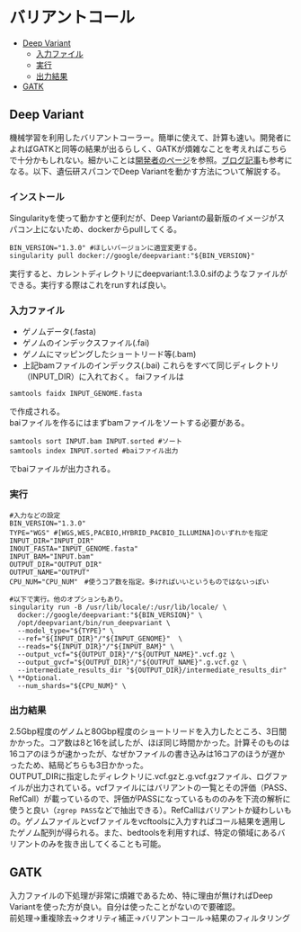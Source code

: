 # バリアントコール

- [Deep Variant](#deep-variant)
    - [入力ファイル](#入力ファイル)
    - [実行](#実行)
   - [出力結果](#出力結果)
- [GATK](#gatk)
## Deep Variant
機械学習を利用したバリアントコーラー。簡単に使えて、計算も速い。開発者によればGATKと同等の結果が出るらしく、GATKが煩雑なことを考えればこちらで十分かもしれない。細かいことは[開発者のページ](https://github.com/google/deepvariant)を参照。[ブログ記事](https://google.github.io/deepvariant/)も参考になる。以下、遺伝研スパコンでDeep Variantを動かす方法について解説する。
### インストール
Singularityを使って動かすと便利だが、Deep Variantの最新版のイメージがスパコン上にないため、dockerからpullしてくる。
```
BIN_VERSION="1.3.0" #ほしいバージョンに適宜変更する。
singularity pull docker://google/deepvariant:"${BIN_VERSION}"
```
実行すると、カレントディレクトリにdeepvariant:1.3.0.sifのようなファイルができる。実行する際はこれをrunすれば良い。
### 入力ファイル
- ゲノムデータ(.fasta)
- ゲノムのインデックスファイル(.fai)
- ゲノムにマッピングしたショートリード等(.bam)
- 上記bamファイルのインデックス(.bai)
これらをすべて同じディレクトリ（INPUT_DIR）に入れておく。
faiファイルは<br>
```
samtools faidx INPUT_GENOME.fasta
```
で作成される。<br>
baiファイルを作るにはまずbamファイルをソートする必要がある。<br>
```
samtools sort INPUT.bam INPUT.sorted #ソート
samtools index INPUT.sorted #baiファイル出力
```
でbaiファイルが出力される。<br>

### 実行
```
#入力などの設定
BIN_VERSION="1.3.0"
TYPE="WGS" #[WGS,WES,PACBIO,HYBRID_PACBIO_ILLUMINA]のいずれかを指定
INPUT_DIR="INPUT_DIR"
INOUT_FASTA="INPUT_GENOME.fasta" 
INPUT_BAM="INPUT.bam"
OUTPUT_DIR="OUTPUT_DIR"
OUTPUT_NAME="OUTPUT"
CPU_NUM="CPU_NUM"　#使うコア数を指定。多ければいいというものではないっぽい

#以下で実行。他のオプションもあり。
singularity run -B /usr/lib/locale/:/usr/lib/locale/ \
  docker://google/deepvariant:"${BIN_VERSION}" \
  /opt/deepvariant/bin/run_deepvariant \
  --model_type="${TYPE}" \ 
  --ref="${INPUT_DIR}"/"${INPUT_GENOME}"  \
  --reads="${INPUT_DIR}"/"${INPUT_BAM}" \
  --output_vcf="${OUTPUT_DIR}"/"${OUTPUT_NAME}".vcf.gz \
  --output_gvcf="${OUTPUT_DIR}"/"${OUTPUT_NAME}".g.vcf.gz \
  --intermediate_results_dir "${OUTPUT_DIR}/intermediate_results_dir" \ **Optional.
  --num_shards="${CPU_NUM}" \
```

### 出力結果
2.5Gbp程度のゲノムと80Gbp程度のショートリードを入力したところ、3日間かかった。コア数は8と16を試したが、ほぼ同じ時間かかった。計算そのものは16コアのほうが速かったが、なぜかファイルの書き込みは16コアのほうが遅かったため、結局どちらも3日かかった。<br>
OUTPUT_DIRに指定したディレクトリに.vcf.gzと.g.vcf.gzファイル、ログファイルが出力されている。vcfファイルにはバリアントの一覧とその評価（PASS、RefCall）が載っているので、評価がPASSになっているもののみを下流の解析に使うと良い（`zgrep PASS`などで抽出できる）。RefCallはバリアントか疑わしいもの。ゲノムファイルとvcfファイルをvcftoolsに入力すればコール結果を適用したゲノム配列が得られる。また、bedtoolsを利用すれば、特定の領域にあるバリアントのみを抜き出してくることも可能。

## GATK
入力ファイルの下処理が非常に煩雑であるため、特に理由が無ければDeep Variantを使った方が良い。自分は使ったことがないので要確認。<br>
前処理→重複除去→クオリティ補正→バリアントコール→結果のフィルタリング<br>
